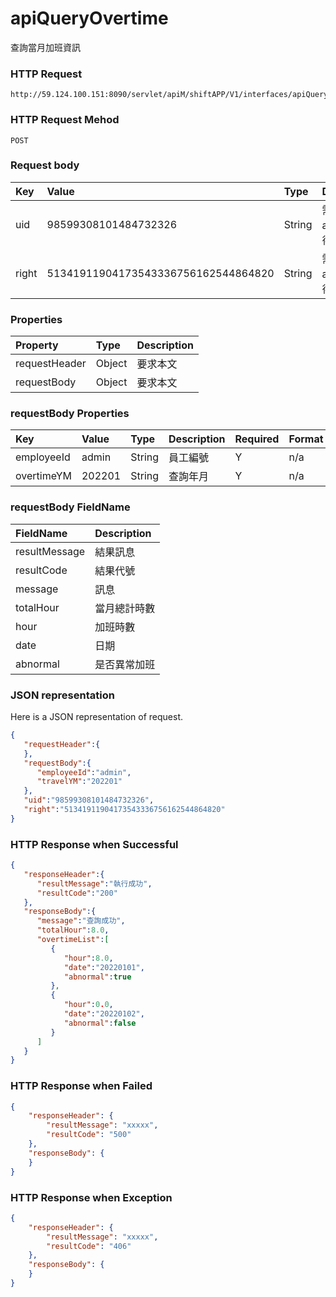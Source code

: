 # apiQueryOvertime
查詢當月加班資訊

### HTTP Request
```
http://59.124.100.151:8090/servlet/apiM/shiftAPP/V1/interfaces/apiQueryOvertime
```

### HTTP Request Mehod
```
POST
```

### Request body
| Key | Value | Type | Description |
|:----------|:-------------|:-----|:------------|
| uid | 98599308101484732326 | String | 需透過apiLogin取得
| right | 51341911904173543336756162544864820 | String | 需透過apiLogin取得 |

### Properties
| Property | Type | Description |
|:---------|:-----|:------------|
| requestHeader | Object | 要求本文 |
| requestBody | Object | 要求本文 |

### requestBody Properties
| Key | Value | Type | Description | Required | Format |
|:----------|:-------------|:-----|:------------|:------------|:------------|
| employeeId | admin | String | 員工編號 | Y | n/a |
| overtimeYM | 202201 | String | 查詢年月 | Y | n/a |

### requestBody FieldName
| FieldName | Description |
|:----------|:-------------|
| resultMessage | 結果訊息 |
| resultCode | 結果代號 |
| message | 訊息 |
| totalHour | 當月總計時數 |
| hour | 加班時數 |
| date | 日期 |
| abnormal | 是否異常加班 |

### JSON representation
Here is a JSON representation of request.
```json
{
   "requestHeader":{
   },
   "requestBody":{
      "employeeId":"admin",
      "travelYM":"202201"
   },
   "uid":"98599308101484732326",
   "right":"51341911904173543336756162544864820"
}
```

### HTTP Response when Successful
```json
{
   "responseHeader":{
      "resultMessage":"執行成功",
      "resultCode":"200"
   },
   "responseBody":{
      "message":"查詢成功",
      "totalHour":8.0,
      "overtimeList":[
         {
            "hour":8.0,
            "date":"20220101",
            "abnormal":true
         },
         {
            "hour":0.0,
            "date":"20220102",
            "abnormal":false
         }
      ]
   }
}
```

### HTTP Response when Failed
```json
{
    "responseHeader": {
        "resultMessage": "xxxxx",
        "resultCode": "500"
    },
    "responseBody": {
    }
}
```

### HTTP Response when Exception
```json
{
    "responseHeader": {
        "resultMessage": "xxxxx",
        "resultCode": "406"
    },
    "responseBody": {
    }
}
```
